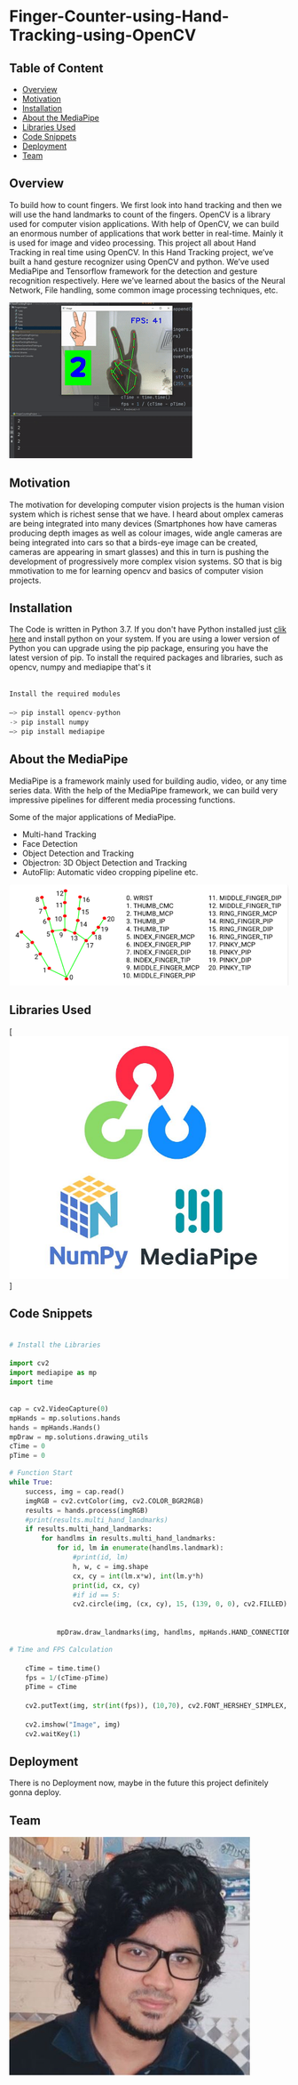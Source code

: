 # Finger-Counter-using-Hand-Tracking-using-OpenCV

## Table of Content ##
- [Overview](#overview) 
- [Motivation](#motivation) 
- [Installation](#installation) 
- [About the MediaPipe](#about-the-mediapipe) 
- [Libraries Used](#libraries-used) 
- [Code Snippets](#code-snippets)
- [Deployment](#deployment)  
- [Team](#team) 

## Overview 
To build how to count fingers. We first look into hand tracking and then we will use the hand landmarks to count of the fingers. OpenCV is a library used for computer vision applications. With help of OpenCV, we can build an enormous number of applications that work better in real-time. Mainly it is used for image and video processing. This project all about Hand Tracking in real time using OpenCV. In this Hand Tracking project, we’ve built a hand gesture recognizer using OpenCV and python. We’ve used MediaPipe and Tensorflow framework for the detection and gesture recognition respectively. Here we’ve learned about the basics of the Neural Network, File handling, some common image processing techniques, etc.

![Hand_Tracking](Images/fii.gif)

## Motivation 
The motivation for developing computer vision projects is the human vision system which is richest sense that we have. I heard about omplex cameras are being integrated into many devices (Smartphones how have cameras producing depth images as well as colour images, wide angle cameras are being integrated into cars so that a birds-eye image can be created, cameras are appearing in smart glasses) and this in turn is pushing the development of progressively more complex vision systems. SO that is big mmotivation to me for learning opencv and basics of computer vision projects.

## Installation 
The Code is written in Python 3.7. If you don't have Python installed just [clik here](https://www.python.org/downloads/) and install python on your system. 
If you are using a lower version of Python you can upgrade using the pip package, ensuring you have the latest version of pip. To install the required packages and libraries, such as opencv, numpy and mediapipe that's it

``` python

Install the required modules

–> pip install opencv-python
-> pip install numpy
–> pip install mediapipe
```

## About the MediaPipe

MediaPipe is a framework mainly used for building audio, video, or any time series data. With the help of the MediaPipe framework, we can build very impressive pipelines for different media processing functions.

Some of the major applications of MediaPipe.

* Multi-hand Tracking
* Face Detection
* Object Detection and Tracking
* Objectron: 3D Object Detection and Tracking
* AutoFlip: Automatic video cropping pipeline etc.

![Ronald Fisher](Images/mediapipe.png)


## Libraries Used 

[![Alt Text](Images/mo.JPG)]

## Code Snippets

``` python

# Install the Libraries

import cv2
import mediapipe as mp
import time

```
``` python

cap = cv2.VideoCapture(0)
mpHands = mp.solutions.hands
hands = mpHands.Hands()
mpDraw = mp.solutions.drawing_utils
cTime = 0
pTime = 0
```
``` python
# Function Start
while True:
    success, img = cap.read()
    imgRGB = cv2.cvtColor(img, cv2.COLOR_BGR2RGB)
    results = hands.process(imgRGB)
    #print(results.multi_hand_landmarks)
    if results.multi_hand_landmarks:
        for handlms in results.multi_hand_landmarks:
            for id, lm in enumerate(handlms.landmark):
                #print(id, lm)
                h, w, c = img.shape
                cx, cy = int(lm.x*w), int(lm.y*h)
                print(id, cx, cy)
                #if id == 5:
                cv2.circle(img, (cx, cy), 15, (139, 0, 0), cv2.FILLED)


            mpDraw.draw_landmarks(img, handlms, mpHands.HAND_CONNECTIONS)
```
``` python 
# Time and FPS Calculation

    cTime = time.time()
    fps = 1/(cTime-pTime)
    pTime = cTime
    
    cv2.putText(img, str(int(fps)), (10,70), cv2.FONT_HERSHEY_SIMPLEX, 3, (139,0,0), 3)

    cv2.imshow("Image", img)
    cv2.waitKey(1)

```
## Deployment 

There is no Deployment now, maybe in the future this project definitely gonna deploy.

## Team

![](Images/nivi.JPG)





